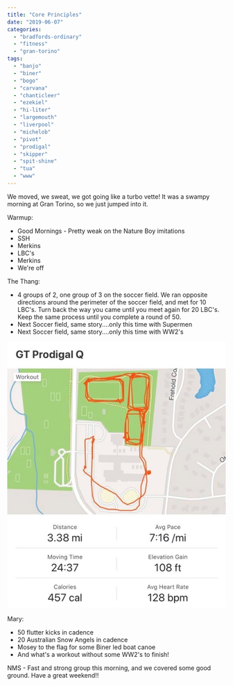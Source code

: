```yaml
---
title: "Core Principles"
date: "2019-06-07"
categories: 
  - "bradfords-ordinary"
  - "fitness"
  - "gran-torino"
tags: 
  - "banjo"
  - "biner"
  - "bogo"
  - "carvana"
  - "chanticleer"
  - "ezekiel"
  - "hi-liter"
  - "largemouth"
  - "liverpool"
  - "michelob"
  - "pivot"
  - "prodigal"
  - "skipper"
  - "spit-shine"
  - "tua"
  - "www"
---
```


We moved, we sweat, we got going like a turbo vette! It was a swampy morning at Gran Torino, so we just jumped into it.

Warmup:

- Good Mornings - Pretty weak on the Nature Boy imitations
- SSH
- Merkins
- LBC's
- Merkins
- We're off

The Thang:

- 4 groups of 2, one group of 3 on the soccer field. We ran opposite directions around the perimeter of the soccer field, and met for 10 LBC's. Turn back the way you came until you meet again for 20 LBC's. Keep the same process until you complete a round of 50.
- Next Soccer field, same story....only this time with Supermen
- Next Soccer field, same story....only this time with WW2's

![](images/GT.jpg)

Mary:

- 50 flutter kicks in cadence
- 20 Australian Snow Angels in cadence
- Mosey to the flag for some Biner led boat canoe
- And what's a workout without some WW2's to finish!

NMS - Fast and strong group this morning, and we covered some good ground. Have a great weekend!!
